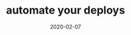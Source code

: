 ---
content: ''
cover: ''
date: 2020-02-07
datetime: 2020-02-07 00:00:00+00:00
description: ''
long_description: ''
now: 2022-05-07 21:32:25.893082
path: pages/blog/automate-your-deploys.md
slug: automate-your-deploys
status: 'false'
super_description: ''
tags: []
templateKey: blog-post
title: automate your deploys
today: 2022-05-07
year: 2020
---